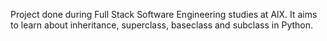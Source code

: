 Project done during Full Stack Software Engineering studies at AlX. It aims to learn about inheritance, superclass, baseclass and subclass in Python.
